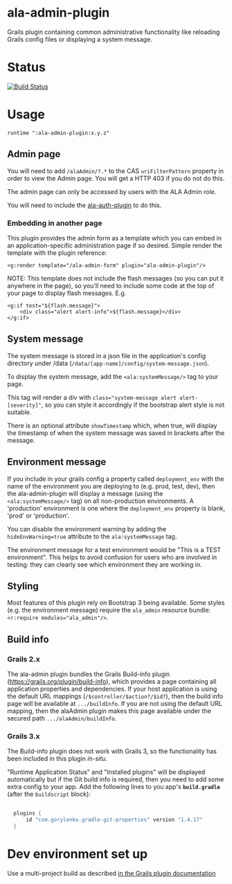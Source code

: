 # ala-admin-plugin
Grails plugin containing common administrative functionality like reloading Grails config files or displaying a system message.

# Status
[![Build Status](https://travis-ci.org/AtlasOfLivingAustralia/ala-admin-plugin.svg?branch=master)](https://travis-ci.org/AtlasOfLivingAustralia/ala-admin-plugin)


# Usage

```
runtime ":ala-admin-plugin:x.y.z"
```

## Admin page

You will need to add ```/alaAdmin/?.*``` to the CAS ```uriFilterPattern``` property in order to view the Admin page. 
You will get a HTTP 403 if you do not do this.

The admin page can only be accessed by users with the ALA Admin role.

You will need to include the [ala-auth-plugin](https://github.com/AtlasOfLivingAustralia/ala-auth-plugin) to do this.

### Embedding in another page

This plugin provides the admin form as a template which you can embed in an application-specific administration page if so desired. Simple render the template with the plugin reference:

```
<g:render template="/ala-admin-form" plugin="ala-admin-plugin"/>
```

NOTE: This template does not include the flash messages (so you can put it anywhere in the page), so you'll need to include some code at the top of your page to display flash messages. E.g.

```
<g:if test="${flash.message}">
    <div class="alert alert-info">${flash.message}</div>
</g:if>
```

## System message

The system message is stored in a json file in the application's config directory under /data (```/data/[app-name]/config/system-message.json```).

To display the system message, add the ```<ala:systemMessage/>``` tag to your page. 

This tag will render a div with ```class="system-message alert alert-[severity]"```, so you can style it accordingly if the bootstrap alert style is not suitable.

There is an optional attribute ```showTimestamp``` which, when true, will display the timestamp of when the system message was saved in brackets after the message.

## Environment message

If you include in your grails config a property called ```deployment_env``` with the name of the environment you are deploying to (e.g. prod, test, dev), then the ala-admin-plugin will display a message (using the ```<ala:systemMessage/>``` tag) on all non-production environments. A 'production' environment is one where the ```deployment_env``` property is blank, 'prod' or 'production'.

You can disable the environment warning by adding the ```hideEnvWarning=true``` attribute to the ```ala:systemMessage``` tag.

The environment message for a test environment would be "This is a TEST environment". This helps to avoid confusion for users who are involved in testing: they can clearly see which environment they are working in.

## Styling

Most features of this plugin rely on Bootstrap 3 being available. Some styles (e.g. the environment message) require the ```ala_admin``` resource bundle: ```<r:require modules="ala_admin"/>```.

## Build info
### Grails 2.x
The ala-admin plugin bundles the Grails Build-info plugin (https://grails.org/plugin/build-info), which provides a page containing all application properties and dependencies. 
If your host application is using the default URL mappings (```/$controller/$action?/$id?```), then the build info page will be available at ```.../buildInfo```. 
If you are not using the default URL mapping, then the alaAdmin plugin makes this page available under the secured path ```.../alaAdmin/buildInfo```. 

### Grails 3.x
The Build-info plugin does not work with Grails 3, so the functionality has been included in this plugin *in-situ*.

"Runtime Application Status" and "Installed plugins" will be displayed automatically but if the Git build info is required, then you need to add some extra config to your app. Add the following lines to you app's **`build.gradle`** (after the `buildscript` block):

```gradle
  
  plugins {
      id "com.gorylenko.gradle-git-properties" version "1.4.17"
  }

```

# Dev environment set up

Use a multi-project build as described [in the Grails plugin documentation](http://docs.grails.org/latest/guide/plugins.html#creatingAndInstallingPlugins)
  
  
